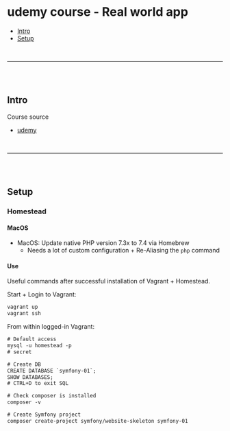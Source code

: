 # udemy course - Real world app

- [Intro](#intro)
- [Setup](#setup)

<br>

---

<br><br>

## Intro

Course source

- [udemy](https://www.udemy.com/course/learn-symfony-4-hands-on-creating-a-real-world-application)

<br>

---

<br><br>

## Setup

### Homestead

#### MacOS

- MacOS: Update native PHP version 7.3x to 7.4 via Homebrew
  - Needs a lot of custom configuration + Re-Aliasing the `php` command

#### Use

Useful commands after successful installation of Vagrant + Homestead.

Start + Login to Vagrant:

```txt
vagrant up
vagrant ssh
```

From within logged-in Vagrant:

```txt
# Default access
mysql -u homestead -p
# secret

# Create DB
CREATE DATABASE `symfony-01`;
SHOW DATABASES;
# CTRL+D to exit SQL

# Check composer is installed
composer -v

# Create Symfony project
composer create-project symfony/website-skeleton symfony-01
```

